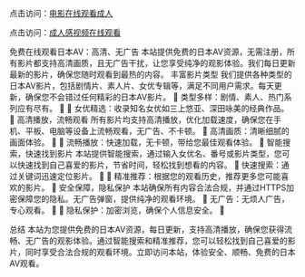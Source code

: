 点击访问：<a href="https://gfd-5xg.pages.dev/">电影在线观看成人</a>

点击访问：<a href="https://bsdf-5f5.pages.dev/">成人感视频在线观看</a>

免费在线观看日本AV：高清、无广告
本站提供免费的日本AV资源，无需注册，所有影片都支持高清画质，且无广告干扰，让您享受纯净的观影体验。我们每日更新最新的影片，确保您随时观看到最热的内容。
丰富影片类型
我们提供各种类型的日本AV影片，包括剧情片、素人片、女优专辑等，满足不同用户需求。每天更新，确保您不会错过任何精彩的日本AV影片。

类型多样：剧情、素人、热门系列应有尽有。


女优精选：收录知名女优如三上悠亚、深田咏美的经典作品。

高清播放，流畅观看
所有影片均支持高清播放，优化加载速度，确保您在手机、平板、电脑等设备上流畅观看，无广告、不卡顿。

高清画质：清晰细腻的画面体验。


流畅播放：快速加载，无卡顿，带给您最佳观看体验。

智能搜索，快速找到影片
本站提供智能搜索，通过输入女优名、番号或影片类型，您可以快速找到自己喜爱的影片，节省时间，轻松找到想看的内容。

快速搜索：通过关键词迅速定位影片。


精准推荐：根据您的观看历史，推荐更多您可能喜欢的影片。

安全保障，隐私保护
本站确保所有内容合法合规，并通过HTTPS加密保障您的隐私。无广告弹窗，提供纯净的观看环境。

无广告：无烦人广告，专心观看。


隐私保护：加密浏览，确保个人信息安全。


总结
本站为您提供免费的日本AV资源，每日更新，支持高清播放，确保您获得流畅、无广告的观影体验。通过智能搜索和精准推荐，您可以轻松找到自己喜爱的影片，同时享受合法合规的观看环境。立即访问本站，体验安全、顺畅、免费的日本AV观看。



<span style="display:none;">[Canonical link]( https://github.com/cc20250705/12122 ）</span>
